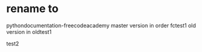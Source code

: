 # rename to 
pythondocumentation-freecodeacademy
master version in order fctest1
old version in oldtest1


test2
